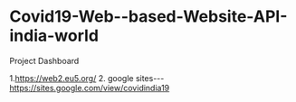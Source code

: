 # Covid19-Web--based-Website-API-india-world
Project Dashboard

1.https://web2.eu5.org/
2. google sites--- https://sites.google.com/view/covidindia19 
